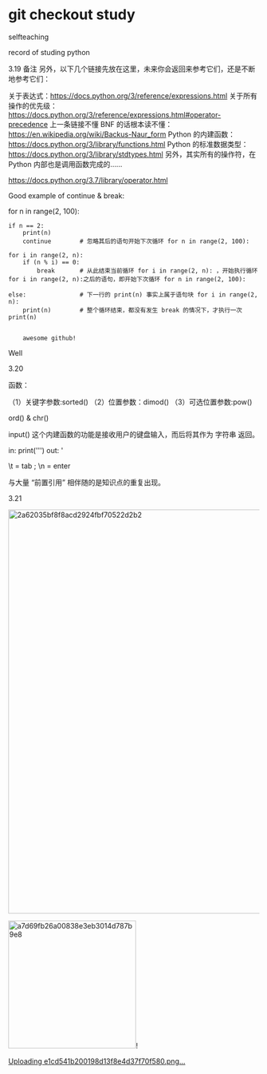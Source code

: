 # git checkout study
selfteaching

record of studing python

3.19
备注
另外，以下几个链接先放在这里，未来你会返回来参考它们，还是不断地参考它们：

关于表达式：https://docs.python.org/3/reference/expressions.html
关于所有操作的优先级：https://docs.python.org/3/reference/expressions.html#operator-precedence
上一条链接不懂 BNF 的话根本读不懂：https://en.wikipedia.org/wiki/Backus-Naur_form
Python 的内建函数：https://docs.python.org/3/library/functions.html
Python 的标准数据类型：https://docs.python.org/3/library/stdtypes.html
另外，其实所有的操作符，在 Python 内部也是调用函数完成的……

https://docs.python.org/3.7/library/operator.html

Good example of continue & break:

for n in range(2, 100):
    
    if n == 2:
        print(n)
        continue        # 忽略其后的语句开始下次循环 for n in range(2, 100):
    
    for i in range(2, n):
        if (n % i) == 0:
            break       # 从此结束当前循环 for i in range(2, n): ，开始执行循环 for i in range(2, n):之后的语句，即开始下次循环 for n in range(2, 100):
    
    else:               # 下一行的 print(n) 事实上属于语句块 for i in range(2, n):
        print(n)        # 整个循环结束，都没有发生 break 的情况下，才执行一次 print(n)
        
        
        awesome github!
        
        
Well

3.20

函数：

（1）关键字参数:sorted()
（2）位置参数：dimod()
（3）可选位置参数:pow()

ord() & chr()

input() 这个内建函数的功能是接收用户的键盘输入，而后将其作为 字符串 返回。

in:
    print('\'')
out:
    '

\t = tab ; \n = enter

与大量 “前置引用” 相伴随的是知识点的重复出现。

3.21

<img width="809" alt="2a62035bf8f8acd2924fbf70522d2b2" src="https://user-images.githubusercontent.com/97277390/159297335-804e50f1-ca50-42cc-8218-c7d807894a13.png">

<img width="256" alt="a7d69fb26a00838e3eb3014d787b9e8" src="https://user-images.githubusercontent.com/97277390/159297397-f6a33c56-7c25-4721-ac17-50e40fa44c79.png">!

[Uploading e1cd541b200198d13f8e4d37f70f580.png…]()
